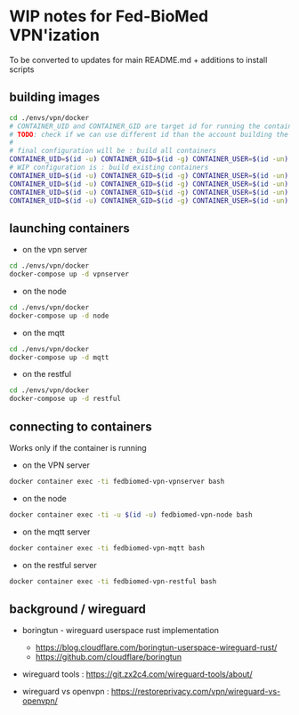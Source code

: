 # WIP notes for Fed-BioMed VPN'ization

To be converted to updates for main README.md + additions to install scripts

## building images

```bash
cd ./envs/vpn/docker
# CONTAINER_UID and CONTAINER_GID are target id for running the container
# TODO: check if we can use different id than the account building the images
#
# final configuration will be : build all containers
CONTAINER_UID=$(id -u) CONTAINER_GID=$(id -g) CONTAINER_USER=$(id -un) CONTAINER_GROUP=$(id -gn)  docker-compose build
# WIP configuration is : build existing containers
CONTAINER_UID=$(id -u) CONTAINER_GID=$(id -g) CONTAINER_USER=$(id -un) CONTAINER_GROUP=$(id -gn) docker-compose build vpnserver
CONTAINER_UID=$(id -u) CONTAINER_GID=$(id -g) CONTAINER_USER=$(id -un) CONTAINER_GROUP=$(id -gn) docker-compose build node
CONTAINER_UID=$(id -u) CONTAINER_GID=$(id -g) CONTAINER_USER=$(id -un) CONTAINER_GROUP=$(id -gn)  docker-compose build mqtt
CONTAINER_UID=$(id -u) CONTAINER_GID=$(id -g) CONTAINER_USER=$(id -un) CONTAINER_GROUP=$(id -gn)  docker-compose build restful
```

## launching containers

* on the vpn server
```bash
cd ./envs/vpn/docker
docker-compose up -d vpnserver
```

* on the node
```bash
cd ./envs/vpn/docker
docker-compose up -d node
```

* on the mqtt
```bash
cd ./envs/vpn/docker
docker-compose up -d mqtt
```

* on the restful
```bash
cd ./envs/vpn/docker
docker-compose up -d restful
```

## connecting to containers

Works only if the container is running

* on the VPN server
```bash
docker container exec -ti fedbiomed-vpn-vpnserver bash
```

* on the node
```bash
docker container exec -ti -u $(id -u) fedbiomed-vpn-node bash
```

* on the mqtt server
```bash
docker container exec -ti fedbiomed-vpn-mqtt bash
```

* on the restful server
```bash
docker container exec -ti fedbiomed-vpn-restful bash
```


## background / wireguard

* boringtun - wireguard userspace rust implementation
    - https://blog.cloudflare.com/boringtun-userspace-wireguard-rust/
    - https://github.com/cloudflare/boringtun

* wireguard tools : https://git.zx2c4.com/wireguard-tools/about/

* wireguard vs openvpn : https://restoreprivacy.com/vpn/wireguard-vs-openvpn/
